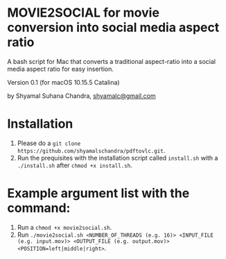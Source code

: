 # MOVIE2SOCIAL for movie conversion into social media aspect ratio
A bash script for Mac that converts a traditional aspect-ratio into a social media aspect ratio for easy insertion.

Version 0.1 (for macOS 10.15.5 Catalina)

by Shyamal Suhana Chandra, shyamalc@gmail.com

# Installation

1. Please do a `git clone https://github.com/shyamalschandra/pdftovlc.git`.
2. Run the prequisites with the installation script called `install.sh` with a `./install.sh` after `chmod +x install.sh`.

# Example argument list with the command:

1. Run a `chmod +x movie2social.sh`.
2. Run `./movie2social.sh <NUMBER_OF_THREADS (e.g. 16)> <INPUT_FILE (e.g. input.mov)> <OUTPUT_FILE (e.g. output.mov)> <POSITION=left|middle|right>`.
